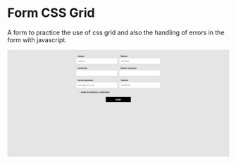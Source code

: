 # Form CSS Grid

A form to practice the use of css grid and also the handling of errors in the form with javascript.

![Screenshot](img/screenshot.jpg)
